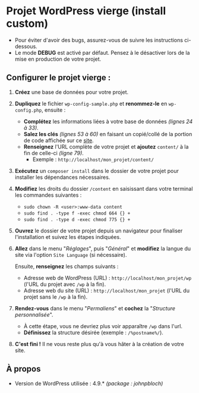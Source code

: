 # Projet WordPress vierge (install custom)

- Pour éviter d'avoir des bugs, assurez-vous de suivre les instructions ci-dessous.
- Le mode **DEBUG** est activé par défaut. Pensez à le désactiver lors de la mise en production de votre projet.

## Configurer le projet vierge :
1. **Créez** une base de données pour votre projet.

2. **Dupliquez** le fichier `wp-config-sample.php` et **renommez-le** en `wp-config.php`, ensuite :
    - **Complétez** les informations liées à votre base de données *(lignes 24 à 33)*.
    - **Salez les clés** *(lignes 53 à 60)* en faisant un copié/collé de la portion de code affichée sur ce [site](https://api.wordpress.org/secret-key/1.1/salt/).
    - **Renseignez** l'URL complète de votre projet et **ajoutez** `content/` à la fin de celle-ci *(ligne 79)*.
        - Exemple : `http://localhost/mon_projet/content/`

3. **Exécutez** un `composer install` dans le dossier de votre projet pour installer les dépendances nécessaires.

4. **Modifiez** les droits du dossier `/content` en saisissant dans votre terminal les commandes suivantes :
    - `sudo chown -R <user>:www-data content`
    - `sudo find . -type f -exec chmod 664 {} +`
    - `sudo find . -type d -exec chmod 775 {} +`

5. **Ouvrez** le dossier de votre projet depuis un navigateur pour finaliser l'installation et suivez les étapes indiquées.

6. **Allez** dans le menu "*Réglages*", puis "*Général*" et **modifiez** la langue du site via l'option `Site Language` (si nécessaire).

    Ensuite, **renseignez** les champs suivants :
    - Adresse web de WordPress (URL) : `http://localhost/mon_projet/wp` (l'URL du projet avec `/wp` à la fin).
    - Adresse web du site (URL) : `http://localhost/mon_projet` (l'URL du projet sans le `/wp` à la fin).

7. **Rendez-vous** dans le menu "*Permaliens*" et **cochez** la "*Structure personnalisée*".
    - À cette étape, vous ne devriez plus voir apparaître `/wp` dans l'url.
    - **Définissez** la structure désirée (exemple : `/%postname%/`).

8. **C'est fini !** Il ne vous reste plus qu'à vous hâter à la création de votre site.

## À propos
- Version de WordPress utilisée : 4.9.* *(package : johnpbloch)*
